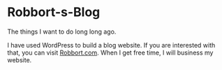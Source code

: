 # Robbort-s-Blog

The things I want to do long long ago.

I have used WordPress to build a blog website. If you are interested with that, you can visit [Robbort.com](http://www.Robbort.com). When I get free time, I will business my website.
